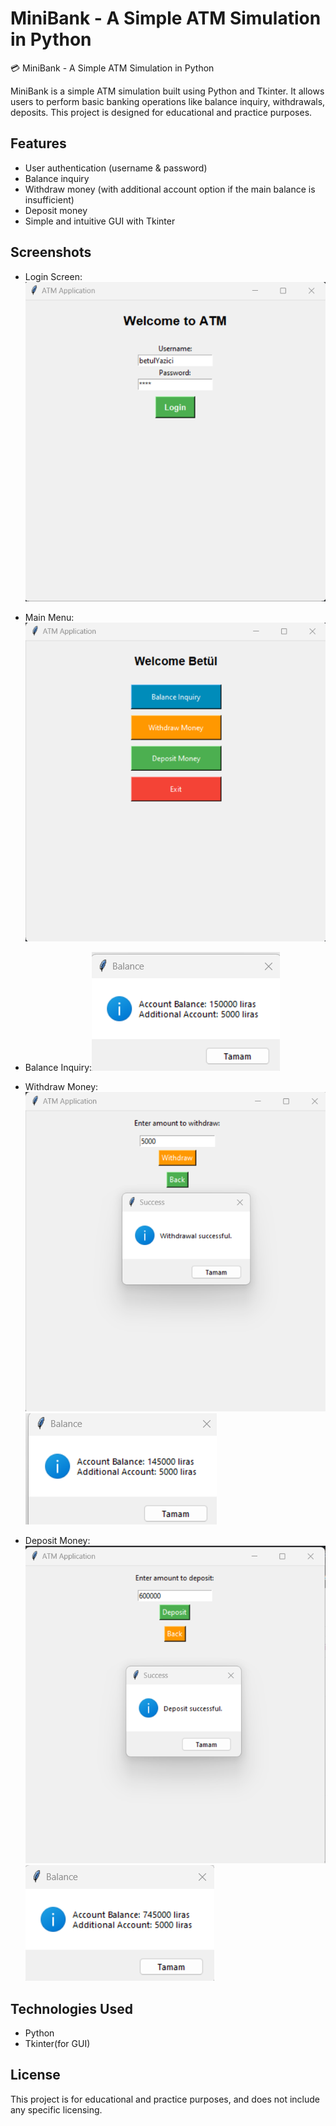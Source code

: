 # MiniBank - A Simple ATM Simulation in Python

💳 MiniBank - A Simple ATM Simulation in Python

MiniBank is a simple ATM simulation built using Python and Tkinter. It allows users to perform basic banking operations like balance inquiry, withdrawals, deposits. This project is designed for educational and practice purposes.

##  Features

- User authentication (username & password)
- Balance inquiry
- Withdraw money (with additional account option if the main balance is insufficient)
- Deposit money
- Simple and intuitive GUI with Tkinter

## Screenshots

-  Login Screen:![Login Screen](/Screenshots/image-1.png)

-  Main Menu:![Main Menu](/Screenshots/image-2.png)

-  Balance Inquiry:![Balance Inquiry](Screenshots/image-3.png)

-  Withdraw Money: ![Withdrawal Screen](/Screenshots/image-4.png)  ![after withdrawal](/Screenshots/image-5.png)

-  Deposit Money:![deposit](/Screenshots/image-6.png) ![after deposit](/Screenshots/image-7.png)

## Technologies Used

- Python 
- Tkinter(for GUI)

## License

This project is for educational and practice purposes, and does not include any specific licensing.

